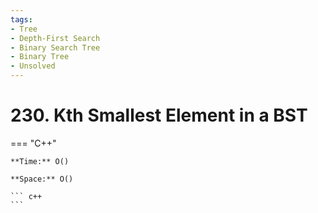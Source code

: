 ```yaml
---
tags:
- Tree
- Depth-First Search
- Binary Search Tree
- Binary Tree
- Unsolved
---
```



# 230. Kth Smallest Element in a BST

=== "C++"

    **Time:** O()

    **Space:** O()

    ``` c++
    ```